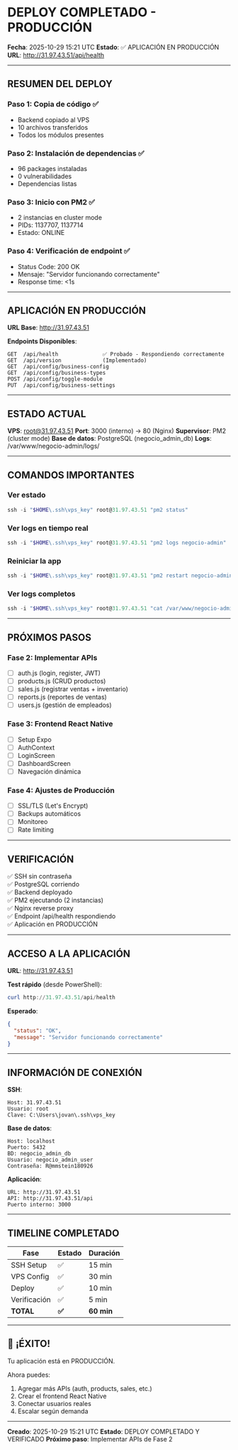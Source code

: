 # DEPLOY COMPLETADO - PRODUCCIÓN

**Fecha**: 2025-10-29 15:21 UTC
**Estado**: ✅ APLICACIÓN EN PRODUCCIÓN
**URL**: http://31.97.43.51/api/health

---

## RESUMEN DEL DEPLOY

### Paso 1: Copia de código ✅
- Backend copiado al VPS
- 10 archivos transferidos
- Todos los módulos presentes

### Paso 2: Instalación de dependencias ✅
- 96 packages instaladas
- 0 vulnerabilidades
- Dependencias listas

### Paso 3: Inicio con PM2 ✅
- 2 instancias en cluster mode
- PIDs: 1137707, 1137714
- Estado: ONLINE

### Paso 4: Verificación de endpoint ✅
- Status Code: 200 OK
- Mensaje: "Servidor funcionando correctamente"
- Response time: <1s

---

## APLICACIÓN EN PRODUCCIÓN

**URL Base**: http://31.97.43.51

**Endpoints Disponibles**:
```
GET  /api/health              ✅ Probado - Respondiendo correctamente
GET  /api/version             (Implementado)
GET  /api/config/business-config
GET  /api/config/business-types
POST /api/config/toggle-module
PUT  /api/config/business-settings
```

---

## ESTADO ACTUAL

**VPS**: root@31.97.43.51
**Port**: 3000 (interno) → 80 (Nginx)
**Supervisor**: PM2 (cluster mode)
**Base de datos**: PostgreSQL (negocio_admin_db)
**Logs**: /var/www/negocio-admin/logs/

---

## COMANDOS IMPORTANTES

### Ver estado
```powershell
ssh -i "$HOME\.ssh\vps_key" root@31.97.43.51 "pm2 status"
```

### Ver logs en tiempo real
```powershell
ssh -i "$HOME\.ssh\vps_key" root@31.97.43.51 "pm2 logs negocio-admin"
```

### Reiniciar la app
```powershell
ssh -i "$HOME\.ssh\vps_key" root@31.97.43.51 "pm2 restart negocio-admin"
```

### Ver logs completos
```powershell
ssh -i "$HOME\.ssh\vps_key" root@31.97.43.51 "cat /var/www/negocio-admin/logs/out.log"
```

---

## PRÓXIMOS PASOS

### Fase 2: Implementar APIs
- [ ] auth.js (login, register, JWT)
- [ ] products.js (CRUD productos)
- [ ] sales.js (registrar ventas + inventario)
- [ ] reports.js (reportes de ventas)
- [ ] users.js (gestión de empleados)

### Fase 3: Frontend React Native
- [ ] Setup Expo
- [ ] AuthContext
- [ ] LoginScreen
- [ ] DashboardScreen
- [ ] Navegación dinámica

### Fase 4: Ajustes de Producción
- [ ] SSL/TLS (Let's Encrypt)
- [ ] Backups automáticos
- [ ] Monitoreo
- [ ] Rate limiting

---

## VERIFICACIÓN

✅ SSH sin contraseña  
✅ PostgreSQL corriendo  
✅ Backend deployado  
✅ PM2 ejecutando (2 instancias)  
✅ Nginx reverse proxy  
✅ Endpoint /api/health respondiendo  
✅ Aplicación en PRODUCCIÓN  

---

## ACCESO A LA APLICACIÓN

**URL**: http://31.97.43.51

**Test rápido** (desde PowerShell):
```powershell
curl http://31.97.43.51/api/health
```

**Esperado**:
```json
{
  "status": "OK",
  "message": "Servidor funcionando correctamente"
}
```

---

## INFORMACIÓN DE CONEXIÓN

**SSH**:
```
Host: 31.97.43.51
Usuario: root
Clave: C:\Users\jovan\.ssh\vps_key
```

**Base de datos**:
```
Host: localhost
Puerto: 5432
BD: negocio_admin_db
Usuario: negocio_admin_user
Contraseña: R@mmstein180926
```

**Aplicación**:
```
URL: http://31.97.43.51
API: http://31.97.43.51/api
Puerto interno: 3000
```

---

## TIMELINE COMPLETADO

| Fase | Estado | Duración |
|------|--------|----------|
| SSH Setup | ✅ | 15 min |
| VPS Config | ✅ | 30 min |
| Deploy | ✅ | 10 min |
| Verificación | ✅ | 5 min |
| **TOTAL** | **✅** | **60 min** |

---

## 🎉 ¡ÉXITO!

Tu aplicación está en PRODUCCIÓN.

Ahora puedes:
1. Agregar más APIs (auth, products, sales, etc.)
2. Crear el frontend React Native
3. Conectar usuarios reales
4. Escalar según demanda

---

**Creado**: 2025-10-29 15:21 UTC
**Estado**: DEPLOY COMPLETADO Y VERIFICADO
**Próximo paso**: Implementar APIs de Fase 2
